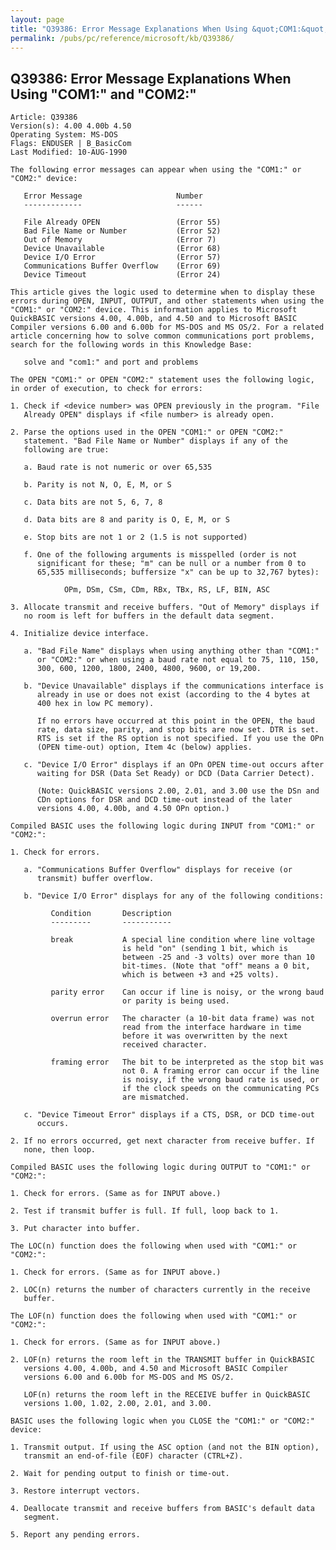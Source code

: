 ```yaml
---
layout: page
title: "Q39386: Error Message Explanations When Using &quot;COM1:&quot; and &quot;COM2:&quot;"
permalink: /pubs/pc/reference/microsoft/kb/Q39386/
---
```


## Q39386: Error Message Explanations When Using &quot;COM1:&quot; and &quot;COM2:&quot;

	Article: Q39386
	Version(s): 4.00 4.00b 4.50
	Operating System: MS-DOS
	Flags: ENDUSER | B_BasicCom
	Last Modified: 10-AUG-1990
	
	The following error messages can appear when using the "COM1:" or
	"COM2:" device:
	
	   Error Message                     Number
	   -------------                     ------
	
	   File Already OPEN                 (Error 55)
	   Bad File Name or Number           (Error 52)
	   Out of Memory                     (Error 7)
	   Device Unavailable                (Error 68)
	   Device I/O Error                  (Error 57)
	   Communications Buffer Overflow    (Error 69)
	   Device Timeout                    (Error 24)
	
	This article gives the logic used to determine when to display these
	errors during OPEN, INPUT, OUTPUT, and other statements when using the
	"COM1:" or "COM2:" device. This information applies to Microsoft
	QuickBASIC versions 4.00, 4.00b, and 4.50 and to Microsoft BASIC
	Compiler versions 6.00 and 6.00b for MS-DOS and MS OS/2. For a related
	article concerning how to solve common communications port problems,
	search for the following words in this Knowledge Base:
	
	   solve and "com1:" and port and problems
	
	The OPEN "COM1:" or OPEN "COM2:" statement uses the following logic,
	in order of execution, to check for errors:
	
	1. Check if <device number> was OPEN previously in the program. "File
	   Already OPEN" displays if <file number> is already open.
	
	2. Parse the options used in the OPEN "COM1:" or OPEN "COM2:"
	   statement. "Bad File Name or Number" displays if any of the
	   following are true:
	
	   a. Baud rate is not numeric or over 65,535
	
	   b. Parity is not N, O, E, M, or S
	
	   c. Data bits are not 5, 6, 7, 8
	
	   d. Data bits are 8 and parity is O, E, M, or S
	
	   e. Stop bits are not 1 or 2 (1.5 is not supported)
	
	   f. One of the following arguments is misspelled (order is not
	      significant for these; "m" can be null or a number from 0 to
	      65,535 milliseconds; buffersize "x" can be up to 32,767 bytes):
	
	            OPm, DSm, CSm, CDm, RBx, TBx, RS, LF, BIN, ASC
	
	3. Allocate transmit and receive buffers. "Out of Memory" displays if
	   no room is left for buffers in the default data segment.
	
	4. Initialize device interface.
	
	   a. "Bad File Name" displays when using anything other than "COM1:"
	      or "COM2:" or when using a baud rate not equal to 75, 110, 150,
	      300, 600, 1200, 1800, 2400, 4800, 9600, or 19,200.
	
	   b. "Device Unavailable" displays if the communications interface is
	      already in use or does not exist (according to the 4 bytes at
	      400 hex in low PC memory).
	
	      If no errors have occurred at this point in the OPEN, the baud
	      rate, data size, parity, and stop bits are now set. DTR is set.
	      RTS is set if the RS option is not specified. If you use the OPn
	      (OPEN time-out) option, Item 4c (below) applies.
	
	   c. "Device I/O Error" displays if an OPn OPEN time-out occurs after
	      waiting for DSR (Data Set Ready) or DCD (Data Carrier Detect).
	
	      (Note: QuickBASIC versions 2.00, 2.01, and 3.00 use the DSn and
	      CDn options for DSR and DCD time-out instead of the later
	      versions 4.00, 4.00b, and 4.50 OPn option.)
	
	Compiled BASIC uses the following logic during INPUT from "COM1:" or
	"COM2:":
	
	1. Check for errors.
	
	   a. "Communications Buffer Overflow" displays for receive (or
	      transmit) buffer overflow.
	
	   b. "Device I/O Error" displays for any of the following conditions:
	
	         Condition       Description
	         ---------       -----------
	
	         break           A special line condition where line voltage
	                         is held "on" (sending 1 bit, which is
	                         between -25 and -3 volts) over more than 10
	                         bit-times. (Note that "off" means a 0 bit,
	                         which is between +3 and +25 volts).
	
	         parity error    Can occur if line is noisy, or the wrong baud
	                         or parity is being used.
	
	         overrun error   The character (a 10-bit data frame) was not
	                         read from the interface hardware in time
	                         before it was overwritten by the next
	                         received character.
	
	         framing error   The bit to be interpreted as the stop bit was
	                         not 0. A framing error can occur if the line
	                         is noisy, if the wrong baud rate is used, or
	                         if the clock speeds on the communicating PCs
	                         are mismatched.
	
	   c. "Device Timeout Error" displays if a CTS, DSR, or DCD time-out
	      occurs.
	
	2. If no errors occurred, get next character from receive buffer. If
	   none, then loop.
	
	Compiled BASIC uses the following logic during OUTPUT to "COM1:" or
	"COM2:":
	
	1. Check for errors. (Same as for INPUT above.)
	
	2. Test if transmit buffer is full. If full, loop back to 1.
	
	3. Put character into buffer.
	
	The LOC(n) function does the following when used with "COM1:" or
	"COM2:":
	
	1. Check for errors. (Same as for INPUT above.)
	
	2. LOC(n) returns the number of characters currently in the receive
	   buffer.
	
	The LOF(n) function does the following when used with "COM1:" or
	"COM2:":
	
	1. Check for errors. (Same as for INPUT above.)
	
	2. LOF(n) returns the room left in the TRANSMIT buffer in QuickBASIC
	   versions 4.00, 4.00b, and 4.50 and Microsoft BASIC Compiler
	   versions 6.00 and 6.00b for MS-DOS and MS OS/2.
	
	   LOF(n) returns the room left in the RECEIVE buffer in QuickBASIC
	   versions 1.00, 1.02, 2.00, 2.01, and 3.00.
	
	BASIC uses the following logic when you CLOSE the "COM1:" or "COM2:"
	device:
	
	1. Transmit output. If using the ASC option (and not the BIN option),
	   transmit an end-of-file (EOF) character (CTRL+Z).
	
	2. Wait for pending output to finish or time-out.
	
	3. Restore interrupt vectors.
	
	4. Deallocate transmit and receive buffers from BASIC's default data
	   segment.
	
	5. Report any pending errors.
